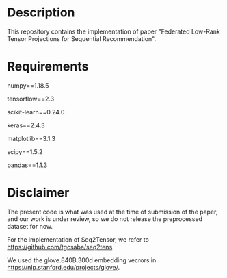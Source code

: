 # Description
This repository contains the implementation of paper "Federated Low-Rank Tensor Projections for Sequential Recommendation".

# Requirements
numpy==1.18.5 

tensorflow==2.3

scikit-learn==0.24.0

keras==2.4.3

matplotlib==3.1.3

scipy==1.5.2

pandas==1.1.3

# Disclaimer
The present code is what was used at the time of submission of the paper, and our work is under review, so we do not release the preprocessed dataset for now.

For the implementation of Seq2Tensor, we refer to https://github.com/tgcsaba/seq2tens.

We used the glove.840B.300d embedding vecrors in https://nlp.stanford.edu/projects/glove/.
